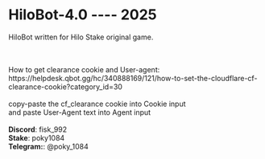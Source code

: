 # HiloBot-4.0 ---- 2025
HiloBot written for Hilo Stake original game.

<br />
<br />
How to get clearance cookie and User-agent:<br />
https://helpdesk.qbot.gg/hc/340888169/121/how-to-set-the-cloudflare-cf-clearance-cookie?category_id=30
<br /><br />
copy-paste the cf_clearance cookie into Cookie input<br />
and paste User-Agent text into Agent input<br />
<br />
<b>Discord</b>: fisk_992 <br />
<b>Stake</b>: poky1084 <br />
<b>Telegram:</b>: @poky_1084

